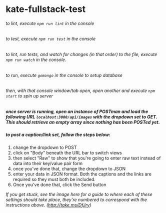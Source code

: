 # kate-fullstack-test

###### to lint, execute `npm run lint` in the console
###### to test, execute `npm run test` in the console
###### to lint, run tests, and watch for changes (in that order) to the file, execute `npm run watch` in the console.

###### to run, execute `gomongo` in the console to setup database
###### then, with that console window/tab open, open another and execute `npm start` to spin up server
##### once server is running, open an instance of POSTman and load the following URL `localhost:3000/api/images` with the dropdown set to GET. This should retrieve an empty array since nothing has been POSTed yet.
##### to post a caption/link set, follow the steps below:
1. change the dropdown to POST
2. click on "Body" beneath the URL bar to switch views
3. then select "Raw" to show that you're going to enter raw text instead of data into their key/value pair form
4. once you've done that, change the dropdown to JSON
5. enter your data in JSON format. Both the captions and the links are required so they must both be included.
6. Once you've done that, click the Send button

*If you get stuck, see the image here for a guide to where each of these settings should take place, they're numbered to correspond with the instructions above. (http://take.ms/DfJry)*
